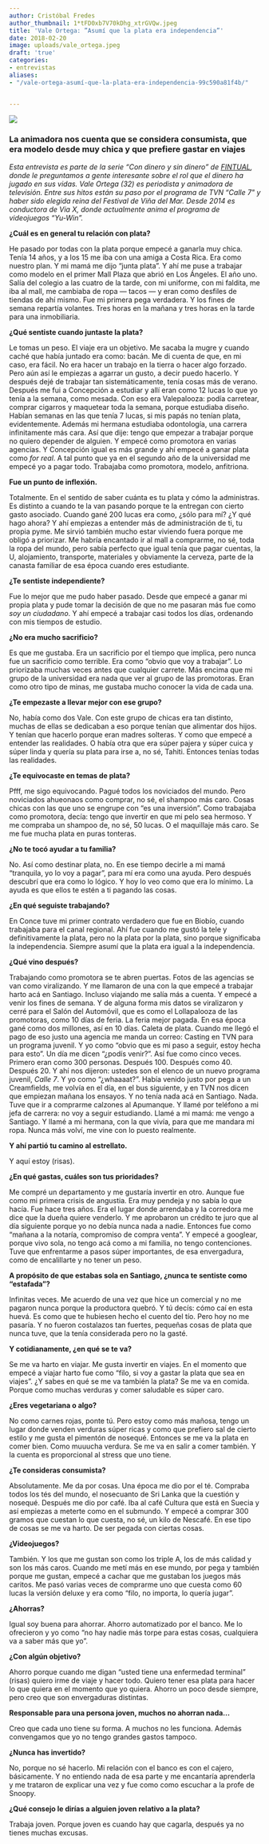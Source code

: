 ```yaml
---
author: Cristóbal Fredes
author_thumbnail: 1*tFD0xb7V70kDhg_xtrGVQw.jpeg
title: 'Vale Ortega: ”Asumí que la plata era independencia”'
date: 2018-02-20
image: uploads/vale_ortega.jpeg
draft: 'true'
categories:
- entrevistas
aliases:
- "/vale-ortega-asumí-que-la-plata-era-independencia-99c590a81f4b/"


---
```


![](/uploads/vale_ortega.jpeg)

### La animadora nos cuenta que se considera consumista, que era modelo desde muy chica y que prefiere gastar en viajes

*Esta entrevista es parte de la serie “Con dinero y sin dinero” de [FINTUAL](http://www.fintual.com), donde le preguntamos a gente interesante sobre el rol que el dinero ha jugado en sus vidas. Vale Ortega (32) es periodista y animadora de televisión. Entre sus hitos están su paso por el programa de TVN “Calle 7" y haber sido elegida reina del Festival de Viña del Mar. Desde 2014 es conductora de Via X, donde actualmente anima el programa de videojuegos “Yu-Win”.*

**¿Cuál es en general tu relación con plata?**

He pasado por todas con la plata porque empecé a ganarla muy chica. Tenía 14 años, y a los 15 me iba con una amiga a Costa Rica. Era como nuestro plan. Y mi mamá me dijo “junta plata”. Y ahí me puse a trabajar como modelo en el primer Mall Plaza que abrió en Los Ángeles. El año uno. Salía del colegio a las cuatro de la tarde, con mi uniforme, con mi faldita, me iba al mall, me cambiaba de ropa — tacos — y eran como desfiles de tiendas de ahí mismo. Fue mi primera pega verdadera. Y los fines de semana repartía volantes. Tres horas en la mañana y tres horas en la tarde para una inmobiliaria.

**¿Qué sentiste cuando juntaste la plata?**

Le tomas un peso. El viaje era un objetivo. Me sacaba la mugre y cuando caché que había juntado era como: bacán. Me di cuenta de que, en mi caso, era fácil. No era hacer un trabajo en la tierra o hacer algo forzado. Pero aún así le empiezas a agarrar un gusto, a decir puedo hacerlo. Y después dejé de trabajar tan sistemáticamente, tenía cosas más de verano. Después me fui a Concepción a estudiar y allí eran como 12 lucas lo que yo tenía a la semana, como mesada. Con eso era Valepalooza: podía carretear, comprar cigarros y maquetear toda la semana, porque estudiaba diseño. Habían semanas en las que tenía 7 lucas, si mis papás no tenían plata, evidentemente. Además mi hermana estudiaba odontología, una carrera infinitamente más cara. Así que dije: tengo que empezar a trabajar porque no quiero depender de alguien. Y empecé como promotora en varias agencias. Y Concepción igual es más grande y ahí empecé a ganar plata como *for real*. A tal punto que ya en el segundo año de la universidad me empecé yo a pagar todo. Trabajaba como promotora, modelo, anfitriona.

**Fue un punto de inflexión.**

Totalmente. En el sentido de saber cuánta es tu plata y cómo la administras. Es distinto a cuando te la van pasando porque te la entregan con cierto gasto asociado. Cuando gané 200 lucas era como, ¿sólo para mí? ¿Y qué hago ahora? Y ahí empiezas a entender más de administración de ti, tu propia pyme. Me sirvió también mucho estar viviendo fuera porque me obligó a priorizar. Me habría encantado ir al mall a comprarme, no sé, toda la ropa del mundo, pero sabía perfecto que igual tenía que pagar cuentas, la U, alojamiento, transporte, materiales y obviamente la cerveza, parte de la canasta familiar de esa época cuando eres estudiante.

**¿Te sentiste independiente?**

Fue lo mejor que me pudo haber pasado. Desde que empecé a ganar mi propia plata y pude tomar la decisión de que no me pasaran más fue como *soy un ciudadano*. Y ahí empecé a trabajar casi todos los días, ordenando con mis tiempos de estudio.

**¿No era mucho sacrificio?**

Es que me gustaba. Era un sacrificio por el tiempo que implica, pero nunca fue un sacrificio como terrible. Era como “obvio que voy a trabajar”. Lo priorizaba muchas veces antes que cualquier carrete. Más encima que mi grupo de la universidad era nada que ver al grupo de las promotoras. Eran como otro tipo de minas, me gustaba mucho conocer la vida de cada una.

**¿Te empezaste a llevar mejor con ese grupo?**

No, había como dos Vale. Con este grupo de chicas era tan distinto, muchas de ellas se dedicaban a eso porque tenían que alimentar dos hijos. Y tenían que hacerlo porque eran madres solteras. Y como que empecé a entender las realidades. O había otra que era súper pajera y súper cuica y súper linda y quería su plata para irse a, no sé, Tahiti. Entonces tenías todas las realidades.

**¿Te equivocaste en temas de plata?**

Pfff, me sigo equivocando. Pagué todos los noviciados del mundo. Pero noviciados ahueonaos como comprar, no sé, el shampoo más caro. Cosas chicas con las que uno se engrupe con “es una inversión”. Como trabajaba como promotora, decía: tengo que invertir en que mi pelo sea hermoso. Y me compraba un shampoo de, no sé, 50 lucas. O el maquillaje más caro. Se me fue mucha plata en puras tonteras.

**¿No te tocó ayudar a tu familia?**

No. Así como destinar plata, no. En ese tiempo decirle a mi mamá “tranquila, yo lo voy a pagar”, para mí era como una ayuda. Pero después descubrí que era como lo lógico. Y hoy lo veo como que era lo mínimo. La ayuda es que ellos te estén a ti pagando las cosas.

**¿En qué seguiste trabajando?**

En Conce tuve mi primer contrato verdadero que fue en Biobío, cuando trabajaba para el canal regional. Ahí fue cuando me gustó la tele y definitivamente la plata, pero no la plata por la plata, sino porque significaba la independencia. Siempre asumí que la plata era igual a la independencia.

**¿Qué vino después?**

Trabajando como promotora se te abren puertas. Fotos de las agencias se van como viralizando. Y me llamaron de una con la que empecé a trabajar harto acá en Santiago. Incluso viajando me salía más a cuenta. Y empecé a venir los fines de semana. Y de alguna forma mis datos se viralizaron y cerré para el Salón del Automóvil, que es como el Lollapalooza de las promotoras, como 10 días de feria. La feria mejor pagada. En esa época gané como dos millones, así en 10 días. Caleta de plata. Cuando me llegó el pago de eso justo una agencia me manda un correo: Casting en TVN para un programa juvenil. Y yo como “obvio que es mi paso a seguir, estoy hecha para esto”. Un día me dicen “¿podís venir?”. Así fue como cinco veces. Primero eran como 300 personas. Después 100. Después como 40. Después 20. Y ahí nos dijeron: ustedes son el elenco de un nuevo programa juvenil, *Calle 7*. Y yo como “¿whaaaat?”. Había venido justo por pega a un Creamfields, me volvía en el día, en el bus siguiente, y en TVN nos dicen que empiezan mañana los ensayos. Y no tenía nada acá en Santiago. Nada. Tuve que ir a comprarme calzones al Apumanque. Y llamé por teléfono a mi jefa de carrera: no voy a seguir estudiando. Llamé a mi mamá: me vengo a Santiago. Y llamé a mi hermana, con la que vivía, para que me mandara mi ropa. Nunca más volví, me vine con lo puesto realmente.

**Y ahí partió tu camino al estrellato.**

Y aquí estoy (risas).

**¿En qué gastas, cuáles son tus prioridades?**

Me compré un departamento y me gustaría invertir en otro. Aunque fue como mi primera crisis de angustia. Era muy pendeja y no sabía lo que hacía. Fue hace tres años. Era el lugar donde arrendaba y la corredora me dice que la dueña quiere venderlo. Y me aprobaron un crédito te juro que al día siguiente porque yo no debía nunca nada a nadie. Entonces fue como “mañana a la notaría, compromiso de compra venta”. Y empecé a googlear, porque vivo sola, no tengo acá como a mi familia, no tengo contenciones. Tuve que enfrentarme a pasos súper importantes, de esa envergadura, como de encalillarte y no tener un peso.

**A propósito de que estabas sola en Santiago, ¿nunca te sentiste como “estafada”?**

Infinitas veces. Me acuerdo de una vez que hice un comercial y no me pagaron nunca porque la productora quebró. Y tú decís: cómo caí en esta huevá. Es como que te hubiesen hecho el cuento del tío. Pero hoy no me pasaría. Y no fueron costalazos tan fuertes, pequeñas cosas de plata que nunca tuve, que la tenía considerada pero no la gasté.

**Y cotidianamente, ¿en qué se te va?**

Se me va harto en viajar. Me gusta invertir en viajes. En el momento que empecé a viajar harto fue como “filo, si voy a gastar la plata que sea en viajes”. ¿Y sabes en qué se me va también la plata? Se me va en comida. Porque como muchas verduras y comer saludable es súper caro.

**¿Eres vegetariana o algo?**

No como carnes rojas, ponte tú. Pero estoy como más mañosa, tengo un lugar donde venden verduras súper ricas y como que prefiero sal de cierto estilo y me gusta el pimentón de nosequé. Entonces se me va la plata en comer bien. Como muuucha verdura. Se me va en salir a comer también. Y la cuenta es proporcional al stress que uno tiene.

**¿Te consideras consumista?**

Absolutamente. Me da por cosas. Una época me dio por el té. Compraba todos los tés del mundo, el nosecuanto de Sri Lanka que la cuestión y nosequé. Después me dio por café. Iba al café Cultura que está en Suecia y así empiezas a meterte como en el submundo. Y empecé a comprar 300 gramos que cuestan lo que cuesta, no sé, un kilo de Nescafé. En ese tipo de cosas se me va harto. De ser pegada con ciertas cosas.

**¿Videojuegos?**

También. Y los que me gustan son como los triple A, los de más calidad y son los más caros. Cuando me metí más en ese mundo, por pega y también porque me gustan, empecé a cachar que me gustaban los juegos más caritos. Me pasó varias veces de comprarme uno que cuesta como 60 lucas la versión deluxe y era como “filo, no importa, lo quería jugar”.

**¿Ahorras?**

Igual soy buena para ahorrar. Ahorro automatizado por el banco. Me lo ofrecieron y yo como “no hay nadie más torpe para estas cosas, cualquiera va a saber más que yo”.

**¿Con algún objetivo?**

Ahorro porque cuando me digan “usted tiene una enfermedad terminal” (risas) quiero irme de viaje y hacer todo. Quiero tener esa plata para hacer lo que quiera en el momento que yo quiera. Ahorro un poco desde siempre, pero creo que son envergaduras distintas.

**Responsable para una persona joven, muchos no ahorran nada…**

Creo que cada uno tiene su forma. A muchos no les funciona. Además convengamos que yo no tengo grandes gastos tampoco.

**¿Nunca has invertido?**

No, porque no sé hacerlo. Mi relación con el banco es con el cajero, básicamente. Y no entiendo nada de esa parte y me encantaría aprenderla y me trataron de explicar una vez y fue como como escuchar a la profe de Snoopy.

**¿Qué consejo le dirías a alguien joven relativo a la plata?**

Trabaja joven. Porque joven es cuando hay que cagarla, después ya no tienes muchas excusas.

